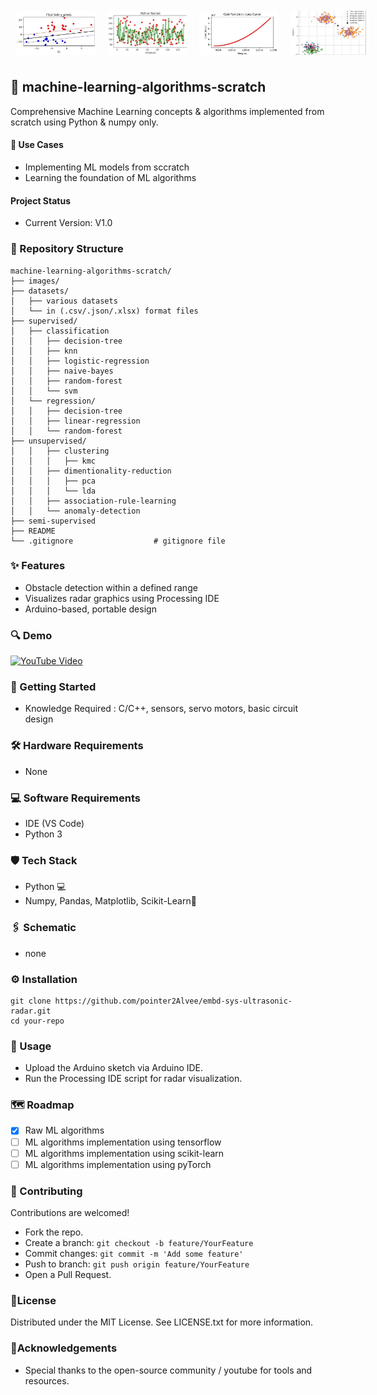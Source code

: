 <div style="display: flex; justify-content: space-around; align-items: center;">
  <img src="images/1.jpg" alt="Image 1" style="width: 25%; margin: 10px;">
  <img src="images/2.jpg" alt="Image 2" style="width: 25%; margin: 10px;">
  <img src="images/3.jpg" alt="Image 3" style="width: 25%; margin: 10px;">
  <img src="images/4.jpg" alt="Image 2" style="width: 25%; margin: 10px;">
</div>

## 📜 machine-learning-algorithms-scratch
Comprehensive Machine Learning concepts &amp; algorithms implemented from scratch using Python &amp; numpy only.

#### 🎯 Use Cases 
- Implementing ML models from sccratch
- Learning the foundation of ML algorithms
  
#### Project Status
- Current Version: V1.0

### 📃 Repository Structure
```
machine-learning-algorithms-scratch/
├── images/
├── datasets/
│   ├── various datasets
│   └── in (.csv/.json/.xlsx) format files
├── supervised/
│   ├── classification
│   │   ├── decision-tree
│   │   ├── knn
│   │   ├── logistic-regression
│   │   ├── naive-bayes
│   │   ├── random-forest
│   │   └── svm
│   └── regression/
│   │   ├── decision-tree
│   │   ├── linear-regression
│   │   └── random-forest
├── unsupervised/
│   │   ├── clustering
│   │   │   ├── kmc
│   │   ├── dimentionality-reduction
│   │   │   ├── pca
│   │   │   └── lda
│   │   ├── association-rule-learning
│   │   └── anomaly-detection
├── semi-supervised
├── README
└── .gitignore                  # gitignore file
```

### ✨ Features
- Obstacle detection within a defined range
- Visualizes radar graphics using Processing IDE
- Arduino-based, portable design

### 🔍 Demo
<a href="https://youtu.be/Qor8kjsCJkA?si=7d1Mhc0KW4GQb3sF" target="_blank">
  <img src="https://img.youtube.com/vi/Qor8kjsCJkA/hqdefault.jpg" alt="YouTube Video" width="390" height="270">
</a>

### 🚀 Getting Started
- Knowledge Required : C/C++, sensors, servo motors, basic circuit design

### 🛠️ Hardware Requirements
- None

### 💻 Software Requirements
- IDE (VS Code)
- Python 3
  
### 🛡️ Tech Stack
- Python 💻
- Numpy, Pandas, Matplotlib, Scikit-Learn🧩

### 🖇️ Schematic
- none

### ⚙️ Installation
```
git clone https://github.com/pointer2Alvee/embd-sys-ultrasonic-radar.git
cd your-repo  
```

### 📖 Usage
- Upload the Arduino sketch via Arduino IDE.
- Run the Processing IDE script for radar visualization.

### 🗺️ Roadmap
- [x] Raw ML algorithms
- [ ] ML algorithms implementation using tensorflow
- [ ] ML algorithms implementation using scikit-learn
- [ ] ML algorithms implementation using pyTorch

### 🤝 Contributing
Contributions are welcomed!

+ Fork the repo. 
+ Create a branch: ```git checkout -b feature/YourFeature```
+ Commit changes: ```git commit -m 'Add some feature'```
+ Push to branch: ```git push origin feature/YourFeature```
+ Open a Pull Request.

### 📜License
Distributed under the MIT License. See LICENSE.txt for more information.

### 🙏Acknowledgements
- Special thanks to the open-source community / youtube for tools and resources.


